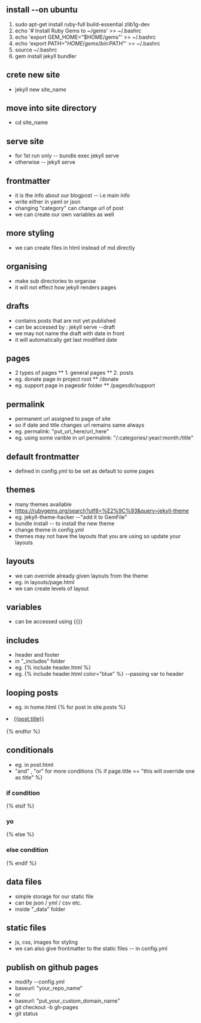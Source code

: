 ## install --on ubuntu
1. sudo apt-get install ruby-full build-essential zlib1g-dev
2. echo '# Install Ruby Gems to ~/gems' >> ~/.bashrc
3. echo 'export GEM_HOME="$HOME/gems"' >> ~/.bashrc
4. echo 'export PATH="$HOME/gems/bin:$PATH"' >> ~/.bashrc
5. source ~/.bashrc
6. gem install jekyll bundler

## crete new site
* jekyll new site_name
## move into site directory
* cd site_name
## serve site
* for 1st run only -- bundle exec jekyll serve
* otherwise -- jekyll serve

## frontmatter
* it is the info about our blogpost -- i.e main info
* write either in yaml or json
* changing "category" can change url of post
* we can create our own variables as well

## more styling 
* we can create files in html instead of md directly

## organising
* make sub directories to organise
* it will not effect how jekyll renders pages

## drafts
* contains posts that are not yet published
* can be accessed by : jekyll serve --draft
* we may not name the draft with date in front
* it will automatically get last modified date

## pages
* 2 types of pages
** 1. general pages
** 2. posts
* eg. donate page in project root 
** /donate
* eg. support page in pagesdir folder
** /pagesdir/support

## permalink
* permanent url assigned to page of site
* so if date and title changes url remains same always
* eg. permalink: "put_url_here/url_here"
* eg. using some varible in url permalink: "/:categories/:year/:month:/title" 

## default frontmatter
* defined in config.yml to be set as default to some pages

## themes
* many themes available
* https://rubygems.org/search?utf8=%E2%9C%93&query=jekyll-theme
* eg. jekyll-theme-hacker --"add it to GemFile"
* bundle install -- to install the new theme
* change theme in config.yml
* themes may not have the layouts that you are using so update your layouts
 
## layouts
* we can override already given layouts from the theme
* eg. in layouts/page.html
* we can create levels of layout 

## variables
* can be accessed using {{}}

## includes
* header and footer 
* in "_includes" folder
* eg. {% include header.html %}
* eg. {% include header.html color="blue" %} --passing var to header

## looping posts
* eg. in home.html
{% for post in site.posts %}
<li><a href="{{ post.url }}">{{post.title}}</a></li> <br>
{% endfor %}

## conditionals
* eg. in post.html
* "and" , "or" for more conditions
{% if page.title == "this will override one as title" %}
<h3>if condition</h3>
{% elsif %}
<h3>yo</h3>
{% else %}
<h3>else condition</h3>
{% endif %}

## data files
* simple storage for our static file
* can be json / yml / csv etc.
* inside "_data" folder

## static files
* js, css, images for styling
* we can also give frontmatter to the static files -- in config.yml

## publish on github pages
* modify --config.yml
* baseurl: "your_repo_name" 
* or 
* baseurl: "put_your_custom_domain_name"
* git checkout -b gh-pages
* git status



